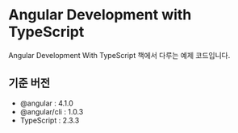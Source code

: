 # Angular Development with TypeScript

Angular Development With TypeScript 책에서 다루는 예제 코드입니다.

## 기준 버전
- @angular : 4.1.0
- @angular/cli : 1.0.3
- TypeScript : 2.3.3